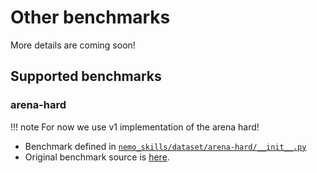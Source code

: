 # Other benchmarks

More details are coming soon!

## Supported benchmarks

### arena-hard

!!! note
    For now we use v1 implementation of the arena hard!

- Benchmark defined in [`nemo_skills/dataset/arena-hard/__init__.py`](https://github.com/NVIDIA/NeMo-Skills/blob/main/nemo_skills/dataset/arena-hard/__init__.py)
- Original benchmark source is [here](https://github.com/lmarena/arena-hard-auto).
